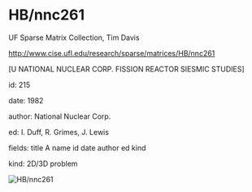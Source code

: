 # HB/nnc261

 UF Sparse Matrix Collection, Tim Davis

 http://www.cise.ufl.edu/research/sparse/matrices/HB/nnc261

 [U NATIONAL NUCLEAR CORP. FISSION REACTOR SIESMIC STUDIES]

 id: 215

 date: 1982

 author: National Nuclear Corp.

 ed: I. Duff, R. Grimes, J. Lewis

 fields: title A name id date author ed kind

 kind: 2D/3D problem

![HB/nnc261](http://yifanhu.net/GALLERY/GRAPHS/GIF_SMALL/HB@nnc261.gif)
